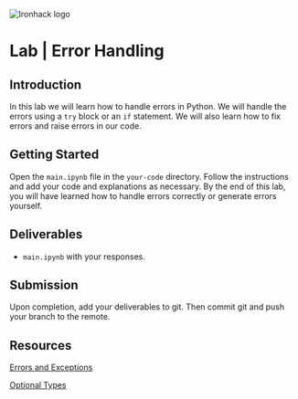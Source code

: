 ![Ironhack logo](https://i.imgur.com/1QgrNNw.png)

# Lab | Error Handling


## Introduction

In this lab we will learn how to handle errors in Python. We will handle the errors using a `try` block or an `if` statement. We will also learn how to fix errors and raise errors in our code.

## Getting Started

Open the `main.ipynb` file in the `your-code` directory. Follow the instructions and add your code and explanations as necessary. By the end of this lab, you will have learned how to handle errors correctly or generate errors yourself.

## Deliverables

- `main.ipynb` with your responses.

## Submission

Upon completion, add your deliverables to git. Then commit git and push your branch to the remote.

## Resources

[Errors and Exceptions](https://docs.python.org/3/tutorial/errors.html)

[Optional Types](https://docs.python.org/3/library/typing.html#typing.Optional)